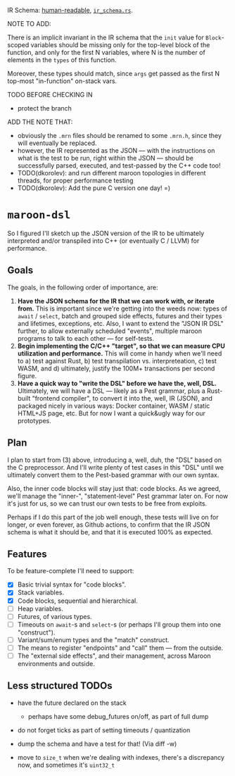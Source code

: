 IR Schema: [human-readable](https://github.com/dimacurrentai/mrn-dsl-cpp-eval/blob/main/autogen/ir_schema.md), [`ir_schema.rs`](https://github.com/dimacurrentai/mrn-dsl-cpp-eval/blob/main/autogen/ir_schema.rs).

NOTE TO ADD:

There is an implicit invariant in the IR schema that the `init` value for `Block`-scoped variables should be missing only for the top-level block of the function, and only for the first N variables, where N is the number of elements in the `types` of this function.

Moreover, these types should match, since `args` get passed as the first N top-most "in-function" on-stack vars.

TODO BEFORE CHECKING IN

- protect the branch

ADD THE NOTE THAT:

- obviously the `.mrn` files should be renamed to some `.mrn.h`, since they will eventually be replaced.
- however, the IR represented as the JSON — with the instructions on what is the test to be run, right within the JSON — should be successfully parsed, executed, and test-passed by the C++ code too!
- TODO(dkorolev): and run different maroon topologies in different threads, for proper performance testing
- TODO(dkorolev): Add the pure C version one day! =)

# `maroon-dsl`

So I figured I'll sketch up the JSON version of the IR to be ultimately interpreted and/or transpiled into C++ (or eventually C / LLVM) for performance.

## Goals

The goals, in the following order of importance, are:

1. **Have the JSON schema for the IR that we can work with, or iterate from.** This is important since we're getting into the weeds now: types of `await` / `select`, batch and grouped side effects, futures and their types and lifetimes, exceptions, etc. Also, I want to extend the "JSON IR DSL" further, to allow externally scheduled "events", multiple maroon programs to talk to each other — for self-tests.
2. **Begin implementing the C/C++ "target", so that we can measure CPU utilization and performance.** This will come in handy when we'll need to a) test against Rust, b) test transpilation vs. interpreteation, c) test WASM, and d) ultimately, justify the 100M+ transactions per second figure.
3. **Have a quick way to "write the DSL" before we have the, well, DSL.** Ultimately, we will have a DSL — likely as a Pest grammar, plus a Rust-built "frontend compiler", to convert it into the, well, IR (JSON), and packaged nicely in various ways: Docker container, WASM / static HTML+JS page, etc. But for now I want a quick&ugly way for our prototypes.

## Plan

I plan to start from (3) above, introducing a, well, duh, the "DSL" based on the C preprocessor. And I'll write plenty of test cases in this "DSL" until we ultimately convert them to the Pest-based grammar with our own syntax.

Also, the inner code blocks will stay just that: code blocks. As we agreed, we'll manage the "inner-", "statement-level" Pest grammar later on. For now it's just for us, so we can trust our own tests to be free from exploits.

Perhaps if I do this part of the job well enough, these tests will live on for longer, or even forever, as Github actions, to confirm that the IR JSON schema is what it should be, and that it is executed 100% as expected.

## Features

To be feature-complete I'll need to support:

- [x] Basic trivial syntax for "code blocks".
- [x] Stack variables.
- [x] Code blocks, sequential and hierarchical.
- [ ] Heap variables.
- [ ] Futures, of various types.
- [ ] Timeouts on `await`-s and `select`-s (or perhaps I'll group them into one "construct").
- [ ] Variant/sum/enum types and the "match" construct.
- [ ] The means to register "endpoints" and "call" them — from the outside.
- [ ] The "external side effects", and their management, across Maroon environments and outside.

## Less structured TODOs

- have the future declared on the stack
  - perhaps have some debug_futures on/off, as part of full dump
- do not forget ticks as part of setting timeouts / quantization

- dump the schema and have a test for that! (Via diff -w)

- move to `size_t` when we're dealing with indexes, there's a discrepancy now, and sometimes it's `uint32_t`
